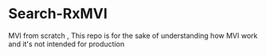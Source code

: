 # Search-RxMVI
MVI from scratch , This repo is for the sake of understanding how MVI work and it's not intended for production
